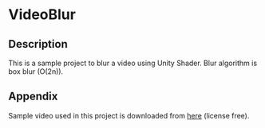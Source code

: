 # VideoBlur

## Description
This is a sample project to blur a video using Unity Shader. Blur algorithm is box blur (O(2n)).

## Appendix
Sample video used in this project is downloaded from [here](https://samplelib.com/sample-mp4.html) (license free).
